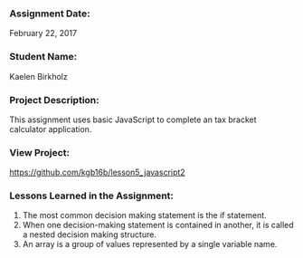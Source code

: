 ### Assignment Date:  
February 22, 2017

### Student Name:  
Kaelen Birkholz

### Project Description:
This assignment uses basic JavaScript to complete an tax bracket calculator application.

### View Project:
https://github.com/kgb16b/lesson5_javascript2

### Lessons Learned in the Assignment:
1. The most common decision making statement is the if statement.
2. When one decision-making statement is contained in another, it is called a nested decision making structure. 
3. An array is a group of values represented by a single variable name. 